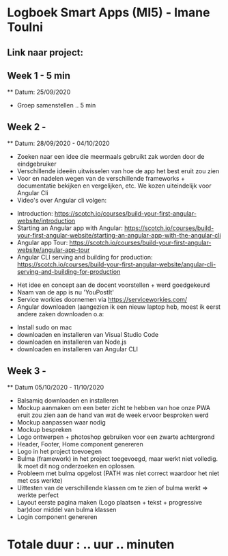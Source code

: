 # Logboek Smart Apps (MI5) - Imane Toulni
## Link naar project: 

## Week 1 - 5 min 
** Datum: 25/09/2020
* Groep samenstellen .. 5 min 

## Week 2 - 
** Datum: 28/09/2020 - 04/10/2020
* Zoeken naar een idee die meermaals gebruikt zak worden door de eindgebruiker
* Verschillende ideeën uitwisselen van hoe de app het best eruit zou zien
* Voor en nadelen wegen van de verschillende frameworks + documentatie bekijken en vergelijken, etc. We kozen uiteindelijk voor Angular Cli 
* Video's over Angular cli volgen: 
- Introduction: https://scotch.io/courses/build-your-first-angular-website/introduction
- Starting an Angular app with Angular: https://scotch.io/courses/build-your-first-angular-website/starting-an-angular-app-with-the-angular-cli
- Angular app Tour: https://scotch.io/courses/build-your-first-angular-website/angular-app-tour
- Angular CLI serving and building for production: https://scotch.io/courses/build-your-first-angular-website/angular-cli-serving-and-building-for-production
* Het idee en concept aan de docent voorstellen + werd goedgekeurd 
* Naam van de app is nu 'YouPostIt'
* Service workies doornemen via  https://serviceworkies.com/
* Angular downloaden (aangezien ik een nieuw laptop heb, moest ik eerst andere zaken downloaden o.a:
- Install sudo on mac
- downloaden en installeren van Visual Studio Code
- downloaden en installeren van Node.js
- downloaden en installeren van Angular CLI

## Week 3 - 
** Datum 05/10/2020 - 11/10/2020
* Balsamiq downloaden en installeren 
* Mockup aanmaken om een beter zicht te hebben van hoe onze PWA eruit zou zien aan de hand van wat de week ervoor besproken werd
* Mockup aanpassen waar nodig
* Mockup bespreken
* Logo ontwerpen + photoshop gebruiken voor een zwarte achtergrond 
* Header, Footer, Home component genereren 
* Logo in het project toevoegen 
* Bulma (framework) in het project toegevoegd, maar werkt niet volledig. Ik moet dit nog onderzoeken en oplossen.
* Probleem met bulma opgelost (PATH was niet correct waardoor het niet met css werkte) 
* Uittesten van de verschillende klassen om te zien of bulma werkt => werkte perfect
* Layout eerste pagina maken (Logo plaatsen + tekst + progressive bar)door middel van bulma klassen 
* Login component genereren 

# Totale duur : .. uur .. minuten

